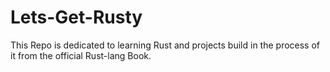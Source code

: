 # Lets-Get-Rusty
This Repo is dedicated to learning Rust and projects build in the process of it from the official Rust-lang Book.